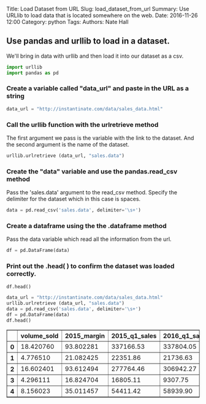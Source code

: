 Title: Load Dataset from URL
Slug: load_dataset_from_url
Summary: Use URLlib to load data that is located somewhere on the web.
Date: 2016-11-26 12:00 
Category: python
Tags:
Authors: Nate Hall

## Use pandas and urllib to load in a dataset.
We'll bring in data with urllib and then load it into our dataset as a csv.


```python
import urllib
import pandas as pd
```

### Create a variable called "data_url" and paste in the URL as a string
```python
data_url = "http://instantinate.com/data/sales_data.html"
```

### Call the urllib function with the urlretrieve method
The first argument we pass is the variable with the link to the dataset. And the second argument is the name of the dataset.
```python
urllib.urlretrieve (data_url, "sales.data")
```

### Create the "data" variable and use the pandas.read_csv method
Pass the 'sales.data' argument to the read_csv method. Specify the delimiter for the dataset which in this case is spaces.
```python
data = pd.read_csv('sales.data', delimiter='\s+')
```

### Create a dataframe using the the .dataframe method
Pass the data variable which read all the information from the url.
```python
df = pd.DataFrame(data)
```

### Print out the .head( ) to confirm the dataset was loaded correctly.
```python
df.head()
```


```python
data_url = "http://instantinate.com/data/sales_data.html"
urllib.urlretrieve (data_url, "sales.data")
data = pd.read_csv('sales.data', delimiter='\s+')
df = pd.DataFrame(data)
df.head()
```




<div>
<table border="1" class="dataframe">
  <thead>
    <tr style="text-align: right;">
      <th></th>
      <th>volume_sold</th>
      <th>2015_margin</th>
      <th>2015_q1_sales</th>
      <th>2016_q1_sales</th>
    </tr>
  </thead>
  <tbody>
    <tr>
      <th>0</th>
      <td>18.420760</td>
      <td>93.802281</td>
      <td>337166.53</td>
      <td>337804.05</td>
    </tr>
    <tr>
      <th>1</th>
      <td>4.776510</td>
      <td>21.082425</td>
      <td>22351.86</td>
      <td>21736.63</td>
    </tr>
    <tr>
      <th>2</th>
      <td>16.602401</td>
      <td>93.612494</td>
      <td>277764.46</td>
      <td>306942.27</td>
    </tr>
    <tr>
      <th>3</th>
      <td>4.296111</td>
      <td>16.824704</td>
      <td>16805.11</td>
      <td>9307.75</td>
    </tr>
    <tr>
      <th>4</th>
      <td>8.156023</td>
      <td>35.011457</td>
      <td>54411.42</td>
      <td>58939.90</td>
    </tr>
  </tbody>
</table>
</div>
